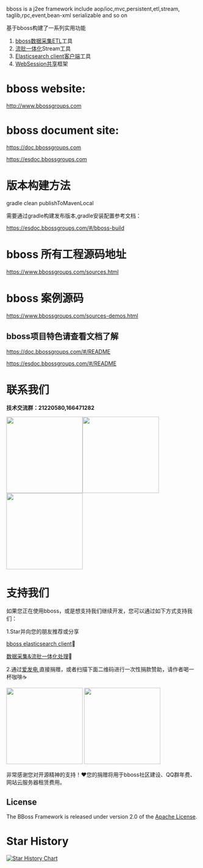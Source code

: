 ﻿bboss is a j2ee framework include aop/ioc,mvc,persistent,etl,stream, taglib,rpc,event,bean-xml serializable and so on

基于bboss构建了一系列实用功能
1. [bboss数据采集ETL](https://esdoc.bbossgroups.com/#/db-es-tool)工具
2. [流批一体化](https://esdoc.bbossgroups.com/#/etl-metrics)Stream工具
3. [Elasticsearch client客户端](https://esdoc.bbossgroups.com/#/quickstart)工具
4. [WebSession共享](https://doc.bbossgroups.com/#/SessionSharing/demoguide)框架

# bboss website:
http://www.bbossgroups.com

# bboss document site:
https://doc.bbossgroups.com

https://esdoc.bbossgroups.com

# 版本构建方法

gradle clean publishToMavenLocal

需要通过gradle构建发布版本,gradle安装配置参考文档：

https://esdoc.bbossgroups.com/#/bboss-build

# bboss 所有工程源码地址

https://www.bbossgroups.com/sources.html

# bboss 案例源码
https://www.bbossgroups.com/sources-demos.html


## bboss项目特色请查看文档了解
https://doc.bbossgroups.com/#/README

https://esdoc.bbossgroups.com/#/README

# 联系我们

**技术交流群：21220580,166471282**

<img src="https://esdoc.bbossgroups.com/images/qrcode.jpg"  height="200" width="200"><img src="https://esdoc.bbossgroups.com/images/douyin.png"  height="200" width="200"><img src="https://esdoc.bbossgroups.com/images/wvidio.png"  height="200" width="200">


# 支持我们

如果您正在使用bboss，或是想支持我们继续开发，您可以通过如下方式支持我们：

1.Star并向您的朋友推荐或分享

[bboss elasticsearch client](https://gitee.com/bboss/bboss-elastic)🚀

[数据采集&流批一体化处理](https://gitee.com/bboss/bboss-elastic-tran)🚀

2.通过[爱发电 ](https://afdian.net/a/bbossgroups)直接捐赠，或者扫描下面二维码进行一次性捐款赞助，请作者喝一杯咖啡☕️

<img src="https://esdoc.bbossgroups.com/images/alipay.png"  height="200" width="200">

<img src="https://esdoc.bbossgroups.com/images/wchat.png"   height="200" width="200" />

非常感谢您对开源精神的支持！❤您的捐赠将用于bboss社区建设、QQ群年费、网站云服务器租赁费用。


## License

The BBoss Framework is released under version 2.0 of the [Apache License][].

[Apache License]: http://www.apache.org/licenses/LICENSE-2.0

# Star History

[![Star History Chart](https://api.star-history.com/svg?repos=bbossgroups/bboss&type=Date)](https://star-history.com/#bbossgroups/bboss&Date)
